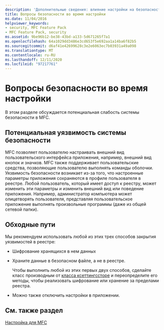 ```yaml
---
description: 'Дополнительные сведения: влияние настройки на безопасность'
title: Вопросы безопасности во время настройки
ms.date: 11/04/2016
helpviewer_keywords:
- security, MFC Feature Pack
- MFC Feature Pack, security
ms.assetid: 9be96b12-be38-43bd-a133-5d671265f7a1
ms.openlocfilehash: 64a1029dd3486e3cd653f5e692aa1a14ba6f82b5
ms.sourcegitcommit: d6af41e42699628c3e2e6063ec7b03931a49a098
ms.translationtype: MT
ms.contentlocale: ru-RU
ms.lasthandoff: 12/11/2020
ms.locfileid: "97217761"
---
```

# <a name="security-implications-of-customization"></a>Вопросы безопасности во время настройки

В этом разделе обсуждается потенциальная слабость системы безопасности в MFC.

## <a name="potential-security-weakness"></a>Потенциальная уязвимость системы безопасности

MFC позволяет пользователю настраивать внешний вид пользовательского интерфейса приложения, например, внешний вид кнопок и значков. MFC также поддерживает пользовательские средства, позволяющие пользователю выполнять команды оболочки. Уязвимость безопасности возникает из-за того, что настроенные параметры приложения сохраняются в профиле пользователя в реестре. Любой пользователь, который имеет доступ к реестру, может изменить эти параметры и изменить внешний вид или поведение приложения. Например, администратор компьютера может олицетворять пользователя, представляя пользовательское приложение выполнять произвольные программы (даже из общей сетевой папки).

## <a name="workarounds"></a>Обходные пути

Мы рекомендуем использовать любой из этих трех способов закрытия уязвимостей в реестре:

- Шифрование хранящихся в нем данных

- Храните данные в безопасном файле, а не в реестре.

   Чтобы выполнить любой из этих первых двух способов, сделайте класс производным от [класса ксеттингссторе](../mfc/reference/csettingsstore-class.md) и переопределите его методы, чтобы реализовать шифрование или хранение за пределами реестра.

- Можно также отключить настройки в приложении.

## <a name="see-also"></a>См. также раздел

[Настройка для MFC](../mfc/customization-for-mfc.md)
